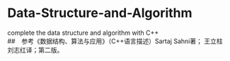 # **Data-Structure-and-Algorithm**
complete the data structure and algorithm with C++  
##　参考《数据结构、算法与应用》（C++语言描述）Sartaj Sahni著； 王立柱 刘志红译；第二版。
